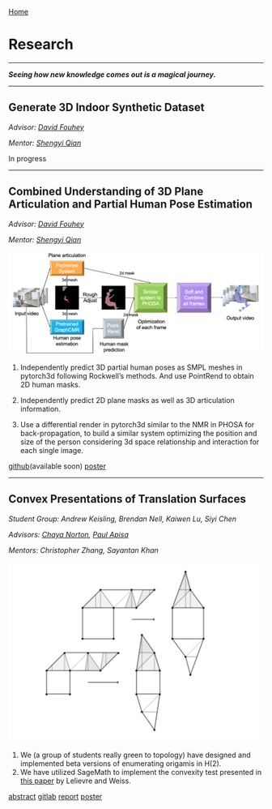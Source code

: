 [Home](index.md)

# Research

****

***Seeing how new knowledge comes out is a magical journey.***

------

## Generate 3D Indoor Synthetic Dataset

*Advisor: [David Fouhey](https://web.eecs.umich.edu/~fouhey/)*

*Mentor: [Shengyi Qian](https://jasonqsy.github.io/)*

In progress

------

## Combined Understanding of 3D Plane Articulation and Partial Human Pose Estimation

*Advisor: [David Fouhey](https://web.eecs.umich.edu/~fouhey/)*

*Mentor: [Shengyi Qian](https://jasonqsy.github.io/)*

<img src="SURE/model.png" alt="sure" width="800"/> 

1. Independently predict 3D partial human poses as SMPL meshes  in pytorch3d following Rockwell’s methods. And use PointRend to obtain 2D human masks.

2. Independently predict  2D plane masks as well as 3D articulation information. 

3. Use a differential render in pytorch3d similar to the NMR in PHOSA for back-propagation,  to build a similar system optimizing the position and size of the person considering 3d space relationship and interaction for each single image. 


[github](https://github.com/ChicyChen/articulation3d/tree/main/combined)(available soon)
[poster](SURE/poster.pdf)

------

## Convex Presentations of Translation Surfaces

*Student Group: Andrew Keisling, Brendan Nell, Kaiwen Lu, Siyi Chen*

*Advisors: [Chaya Norton](https://lsa.umich.edu/math/people/postdoc-faculty/nchaya.html), [Paul Apisa](http://www-personal.umich.edu/~apisa/)*

*Mentors: Christopher Zhang, Sayantan Khan*

<img src="Origami/surface.png" alt="origami" width="500"/> 

1. We (a group of students really green to topology) have designed and implemented beta versions of enumerating origamis in H(2).
2. We have utilized SageMath to implement the convexity test presented in [this paper](https://arxiv.org/abs/1306.3606) by Lelievre and Weiss.

[abstract](Origami/intro.pdf) 
[gitlab](https://gitlab.eecs.umich.edu/logm/wi21/convex-presentations-of-translation-surfaces)  [report](Origami/report.pdf) 
[poster](Origami/poster.pdf)

